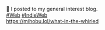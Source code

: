 🤖 I posted to my general interest blog.  
[\#<span>Web</span>](https://social.lol/tags/Web) [\#<span>IndieWeb</span>](https://social.lol/tags/IndieWeb)  
[<span class="invisible">https://</span><span class="">mihobu.lol/what-in-the-whirled</span><span class="invisible"></span>](https://mihobu.lol/what-in-the-whirled)
